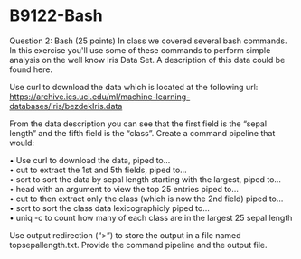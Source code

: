 # B9122-Bash

Question 2: Bash (25 points)
In class we covered several bash commands. In this exercise you'll use some of these commands to perform simple analysis on the well know Iris Data Set. A description of this data could be found here.

Use curl to download the data which is located at the following url:
https://archive.ics.uci.edu/ml/machine-learning-databases/iris/bezdekIris.data

From the data description you can see that the first field is the “sepal length” and the fifth field is the “class”. Create a command pipeline that would:

• Use curl to download the data, piped to…  
• cut to extract the 1st and 5th fields, piped to...  
• sort to sort the data by sepal length starting with the largest, piped to...  
• head with an argument to view the top 25 entries piped to…  
• cut to then extract only the class (which is now the 2nd field) piped to...  
• sort to sort the class data lexicographicly piped to...  
• uniq -c to count how many of each class are in the largest 25 sepal length  

Use output redirection (“>”) to store the output in a file named topsepallength.txt. Provide the command pipeline and the output file.